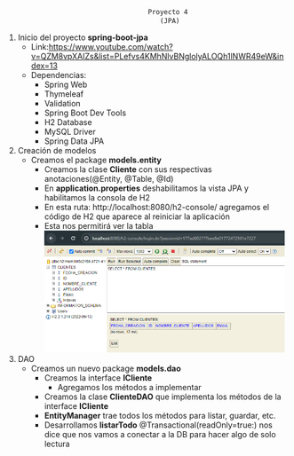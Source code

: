                                         Proyecto 4
                                           (JPA)
1. Inicio del proyecto **spring-boot-jpa**
   - Link:https://www.youtube.com/watch?v=QZM8vpXAIZs&list=PLefvs4KMhNlvBNglolyALOQh1lNWR49eW&index=13
   - Dependencias:
     - Spring Web
     - Thymeleaf
     - Validation
     - Spring Boot Dev Tools
     - H2 Database
     - MySQL Driver
     - Spring Data JPA
2. Creación de modelos
   - Creamos el package **models.entity**
     - Creamos la clase **Cliente** con sus respectivas anotaciones(@Entity, @Table, @Id)
     - En **application.properties** deshabilitamos la vista JPA y habilitamos la consola de H2
     - En esta ruta: http://localhost:8080/h2-console/ agregamos el código de H2 que aparece al reiniciar la aplicación
     - Esta nos permitirá ver la tabla![img.png](src%2Fmain%2Fresources%2Fstatic%2Fimg.png)
3. DAO
   - Creamos un nuevo package **models.dao**
     - Creamos la interface **ICliente**
       - Agregamos los métodos a implementar
     - Creamos la clase **ClienteDAO** que implementa los métodos de la interface **ICliente**
     - **EntityManager** trae todos los métodos para listar, guardar, etc.
     - Desarrollamos **listarTodo** @Transactional(readOnly=true:) nos dice que nos vamos a conectar a la DB para hacer algo de solo lectura
